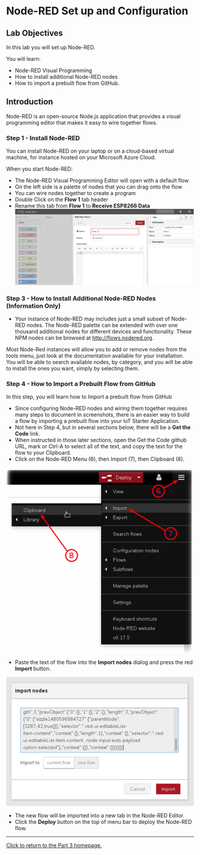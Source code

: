 # Node-RED Set up and Configuration 

## Lab Objectives

In this lab you will set up Node-RED. 

You will learn:

- Node-RED Visual Programming
- How to install additional Node-RED nodes
- How to import a prebuilt flow from GitHub.

## Introduction

Node-RED is an open-source Node.js application that provides a visual programming editor that makes it easy to wire together flows.

### Step 1 - Install Node-RED 

You can install Node-RED on your laptop or on a cloud-based virtual machine, for instance hosted on your Microsoft Azure Cloud.

When you start Node-RED:

- The Node-RED Visual Programming Editor will open with a default flow
- On the left side is a palette of nodes that you can drag onto the flow
- You can wire nodes together to create a program
- Double Click on the **Flow 1** tab header
- Rename this tab from **Flow 1** to **Receive ESP8266 Data**
 ![IoT Starter Flow 1](screenshots/Starter-RenameTab.png)

### Step 3 - How to Install Additional Node-RED Nodes (Information Only)

- Your instance of Node-RED may includes just a small subset of Node-RED nodes. The Node-RED palette can be extended with over one thousand additional nodes for different devices and functionality. These NPM nodes can be browsed at <http://flows.nodered.org>.

Most Node-Red instances will allow you to add or remove nodes from the tools menu, just look at the documentation available for your installation.
You will be able to search available nodes, by category, and you will be able to install the ones you want, simply by selecting them.

### Step 4 - How to Import a Prebuilt Flow from GitHub

In this step, you will learn how to Import a prebuilt flow from GitHub

- Since configuring Node-RED nodes and wiring them together requires many steps to document in screenshots, there is an easier way to build a flow by importing a prebuilt flow into your IoT Starter Application.
- Not here in Step 4, but in several sections below, there will be a **Get the Code** link.
- When instructed in those later sections, open the Get the Code github URL, mark or Ctrl-A to select all of the text, and copy the text for the flow to your Clipboard.
- Click on the Node-RED Menu (6), then Import (7), then Clipboard (8).

![Node-RED Import](screenshots/Node-RED-Import-a.png)

- Paste the text of the flow into the **Import nodes** dialog and press the red **Import** button.

![Node-RED Import](screenshots/Node-RED-Import-b.png)

- The new flow will be imported into a new tab in the Node-RED Editor.
- Click the **Deploy** button on the top of menu bar to deploy the Node-RED flow.

---

[Click to return to the Part 3 homepage.](https://care-group.github.io/ESP866-IoT-Workshop/docs/part3/)

